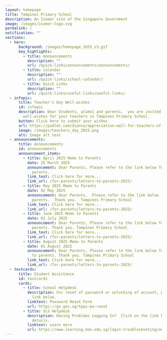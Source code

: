 ```yaml
---
layout: homepage
title: Tampines Primary School
description: An Isomer site of the Singapore Government
image: /images/isomer-logo.svg
permalink: /
notification: ""
sections:
  - hero:
      background: /images/homepage_2025_v3.gif
      key_highlights:
        - title: Announcements
          description: ""
          url: /quick-links/announcements/announcements/
        - title: Calendar
          description: ""
          url: /quick-links/school-calendar/
        - title: Quick Links
          description: ""
          url: /quick-links/useful-links/useful-links/
  - infopic:
      title: Teacher's Day Well-wishes
      id: infopic
      description: Dear Students, alumni and parents,  you are invited to submit your
        well-wishes for your teachers in Tampines Primary School.
      button: Click here to submit your wishes
      url: https://padlet.com/dianna/appreciation-wall-for-teachers-of-tampines-primary-school-e1es9xa93xfjjfij
      image: /images/teachers_day_2025.png
      alt: Image alt text
  - announcements:
      title: Announcements
      id: announcements
      announcement_items:
        - title: April 2025 Memo to Parents
          date: 25 March 2025
          announcement: Dear Parents, Please refer to the link below for the April memo to
            parents.
          link_text: Click here for more...
          link_url: /for-parents/letters-to-parents-2025/
        - title: May 2025 Memo to Parents
          date: 02 May 2025
          announcement: Dear Parents,  Please refer to the link below for the May memo to
            parents.  Thank you.  Tampines Primary School
          link_text: Click here for more...
          link_url: /for-parents/letters-to-parents-2025/
        - title: June 2025 Memo to Parents
          date: 01 July 2025
          announcement: Dear Parents, Please refer to the link below for the June memo to
            parents. Thank you. Tampines Primary School
          link_text: Click here for more...
          link_url: /for-parents/letters-to-parents-2025/
        - title: August 2025 Memo to Parents
          date: 01 August 2025
          announcement: Dear Parents, Please refer to the link below for the August memo
            to parents. Thank you. Tampines Primary School
          link_text: Click here for more...
          link_url: /for-parents/letters-to-parents-2025/
  - textcards:
      title: Student Assistance
      id: textcards
      cards:
        - title: School Helpdesk
          description: For reset of password or unlocking of account, please click on the
            link below.
          linktext: Password Reset Form
          url: https://go.gov.sg/tpps-pw-reset
        - title: SLS Helpdesk
          description: Having Problems Logging In?  Click on the link below for further
            details.
          linktext: Learn more
          url: https://www.learning.moe.edu.sg/login-troubleshooting/authentication/index/
---
```

